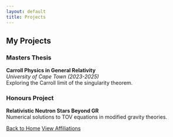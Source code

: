 ```yaml
---
layout: default
title: Projects
---
```

## My Projects

### Masters Thesis
**Carroll Physics in General Relativity**  
*University of Cape Town (2023-2025)*  
Exploring the Carroll limit of the singularity theorem.

### Honours Project
**Relativistic Neutron Stars Beyond GR**  
Numerical solutions to TOV equations in modified gravity theories.

<div class="button-container">
  <a href="{{ '/' | relative_url }}" class="about-me-button">Back to Home</a>
  <a href="{{ '/affiliations' | relative_url }}" class="about-me-button">View Affiliations</a>
</div>